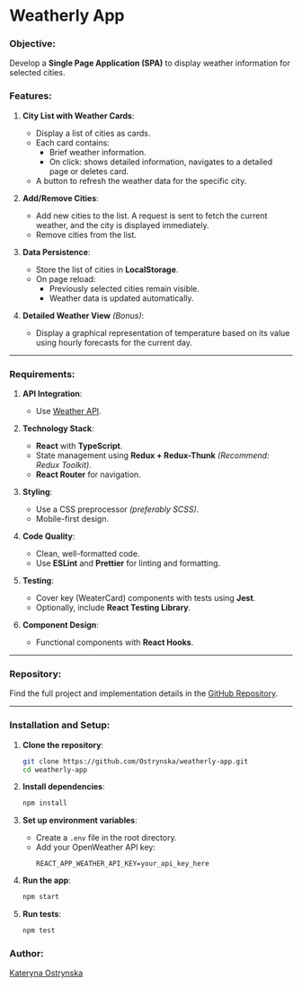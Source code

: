 # Weatherly App

### Objective:
Develop a **Single Page Application (SPA)** to display weather information for selected cities.

### Features:

1. **City List with Weather Cards**:
   - Display a list of cities as cards.
   - Each card contains:
     - Brief weather information.
     - On click: shows detailed information, navigates to a detailed page or deletes card.
   - A button to refresh the weather data for the specific city.

2. **Add/Remove Cities**:
   - Add new cities to the list. A request is sent to fetch the current weather, and the city is displayed immediately.
   - Remove cities from the list.

3. **Data Persistence**:
   - Store the list of cities in **LocalStorage**.
   - On page reload:
     - Previously selected cities remain visible.
     - Weather data is updated automatically.

4. **Detailed Weather View** *(Bonus)*:
   - Display a graphical representation of temperature based on its value using hourly forecasts for the current day.

---

### Requirements:

1. **API Integration**:
   - Use [Weather API](https://openweathermap.org/).

2. **Technology Stack**:
   - **React** with **TypeScript**.
   - State management using **Redux + Redux-Thunk** *(Recommend: Redux Toolkit)*.
   - **React Router** for navigation.

3. **Styling**:
   - Use a CSS preprocessor *(preferably SCSS)*.
   - Mobile-first design.

4. **Code Quality**:
   - Clean, well-formatted code.
   - Use **ESLint** and **Prettier** for linting and formatting.

5. **Testing**:
   - Cover key (WeaterCard) components with tests using **Jest**.
   - Optionally, include **React Testing Library**.

6. **Component Design**:
   - Functional components with **React Hooks**.

---

### Repository:
Find the full project and implementation details in the [GitHub Repository](https://github.com/Ostrynska/weatherly-app).

---

### Installation and Setup:

1. **Clone the repository**:
   ```bash
   git clone https://github.com/Ostrynska/weatherly-app.git
   cd weatherly-app
   ```

2. **Install dependencies**:
   ```bash
   npm install
   ```

3. **Set up environment variables**:
   - Create a `.env` file in the root directory.
   - Add your OpenWeather API key:
     ```
     REACT_APP_WEATHER_API_KEY=your_api_key_here
     ```

4. **Run the app**:
   ```bash
   npm start
   ```

5. **Run tests**:
   ```bash
   npm test
   ```

### Author:
[Kateryna Ostrynska](https://github.com/Ostrynska)
